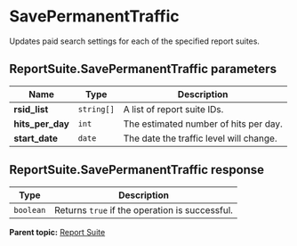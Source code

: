 # SavePermanentTraffic

Updates paid search settings for each of the specified report suites.

## ReportSuite.SavePermanentTraffic parameters

|Name|Type|Description|
|----|----|-----------|
|**rsid_list** |`string[]` |A list of report suite IDs.|
|**hits_per_day** |`int` |The estimated number of hits per day.|
|**start_date** |`date` |The date the traffic level will change.|

## ReportSuite.SavePermanentTraffic response

|Type|Description|
|----|-----------|
|`boolean` |Returns `true` if the operation is successful.|

**Parent topic:** [Report Suite](../../methods/report_suite/r_methods_reportsuite.md)

